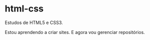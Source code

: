 # html-css
 Estudos de HTML5 e CSS3.


Estou aprendendo a criar sites. E agora vou gerenciar repositórios.
